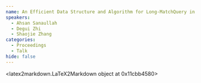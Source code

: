 ```yaml
---
name: An Efficient Data Structure and Algorithm for Long-MatchQuery in Run-Length Compressed BWT
speakers:
  - Ahsan Sanaullah
  - Degui Zhi
  - Shaojie Zhang
categories:
  - Proceedings
  - Talk
hide: false
---
```


<latex2markdown.LaTeX2Markdown object at 0x11cbb4580>